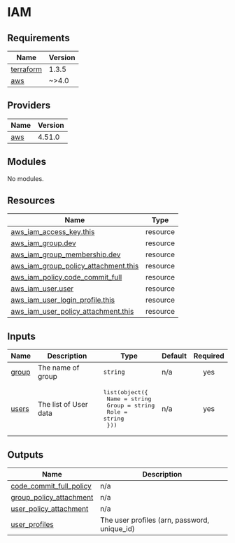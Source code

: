 # IAM

<!-- BEGINNING OF PRE-COMMIT-TERRAFORM DOCS HOOK -->
## Requirements

| Name | Version |
|------|---------|
| <a name="requirement_terraform"></a> [terraform](#requirement\_terraform) | 1.3.5 |
| <a name="requirement_aws"></a> [aws](#requirement\_aws) | ~>4.0 |

## Providers

| Name | Version |
|------|---------|
| <a name="provider_aws"></a> [aws](#provider\_aws) | 4.51.0 |

## Modules

No modules.

## Resources

| Name | Type |
|------|------|
| [aws_iam_access_key.this](https://registry.terraform.io/providers/hashicorp/aws/latest/docs/resources/iam_access_key) | resource |
| [aws_iam_group.dev](https://registry.terraform.io/providers/hashicorp/aws/latest/docs/resources/iam_group) | resource |
| [aws_iam_group_membership.dev](https://registry.terraform.io/providers/hashicorp/aws/latest/docs/resources/iam_group_membership) | resource |
| [aws_iam_group_policy_attachment.this](https://registry.terraform.io/providers/hashicorp/aws/latest/docs/resources/iam_group_policy_attachment) | resource |
| [aws_iam_policy.code_commit_full](https://registry.terraform.io/providers/hashicorp/aws/latest/docs/resources/iam_policy) | resource |
| [aws_iam_user.user](https://registry.terraform.io/providers/hashicorp/aws/latest/docs/resources/iam_user) | resource |
| [aws_iam_user_login_profile.this](https://registry.terraform.io/providers/hashicorp/aws/latest/docs/resources/iam_user_login_profile) | resource |
| [aws_iam_user_policy_attachment.this](https://registry.terraform.io/providers/hashicorp/aws/latest/docs/resources/iam_user_policy_attachment) | resource |

## Inputs

| Name | Description | Type | Default | Required |
|------|-------------|------|---------|:--------:|
| <a name="input_group"></a> [group](#input\_group) | The name of group | `string` | n/a | yes |
| <a name="input_users"></a> [users](#input\_users) | The list of User data | <pre>list(object({<br>    Name  = string<br>    Group = string<br>    Role  = string<br>  }))</pre> | n/a | yes |

## Outputs

| Name | Description |
|------|-------------|
| <a name="output_code_commit_full_policy"></a> [code\_commit\_full\_policy](#output\_code\_commit\_full\_policy) | n/a |
| <a name="output_group_policy_attachment"></a> [group\_policy\_attachment](#output\_group\_policy\_attachment) | n/a |
| <a name="output_user_policy_attachment"></a> [user\_policy\_attachment](#output\_user\_policy\_attachment) | n/a |
| <a name="output_user_profiles"></a> [user\_profiles](#output\_user\_profiles) | The user profiles (arn, password, unique\_id) |
<!-- END OF PRE-COMMIT-TERRAFORM DOCS HOOK -->
